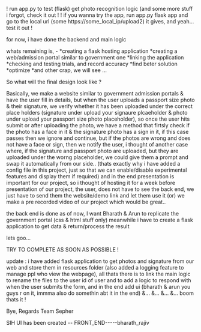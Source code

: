! run app.py to test (flask) get photo recognition logic (and some more stuff i forgot, check it out !
! if you wanna try the app, run app.py flask app and go to the local url (some https://some_local_ip/upload2) it gives, and yeah... test it out !

for now, i have done the backend and main logic

whats remaining is, -
*creating a flask hosting application
*creating a web/admission portal similar to government one
*linking the application
*checking and testing trials, and record accuracy
*find beter solution
*optimize
\*and other crap, we will see ...

So what will the final design look like ?

Basically, we make a website similar to government admission portals & have the user fill in details,
but when the user uploads a passport size photo & their signature, we verify whether it has been uploaded under the correct place holders (signature under upload your signaure plcaeholder & photo under upload your passport size photo placeholder),
so once the user hits submit or after uploading the photo, we have a method that firtsly check if the photo has a face in it & the signature photo has a sign in it, if this case passes then we ignore and continue, but if the photos are wrong and does not have a face or sign, then we notify the user, i thought of another case where, if the signature and passport photo are uploaded, but they are uploaded under the worng placeholder, we could give them a prompt and swap it automatically from our side.. (thats exactly why i have added a config file in this project, just so that we can enable/disable experimental features and display them if required)
and in the end presentation is important for our project,
so i thought of hosting it for a week before presentation of our project,
the user, does not have to see the back end, we just have to send them the website/demo link and let them use it (or) we make a pre recorded video of our project which would be great..

the back end is done as of now, I want Bharath & Arun to replicate the government portal (css & html stuff only) meanwhile i have to create a flask application to get data & return/process the result

lets goo...

TRY TO COMPLETE AS SOON AS POSSIBLE !

update :
i have added flask application to get photos and signature from our web and store them in resources folder (also added a logging feature to manage ppl who view the webpage), all thats there is to link the main logic to rename the files to the user id of user and to add a logic to respond with when the user submits the form, and in the end add ui (bharath & arun you guys r on it, immma also do somethin abt it in the end) &... &... &... &... boom thats it !

Bye,
Regards Team Sepher


SIH UI has been created -- FRONT_END-----bharath_rajiv
